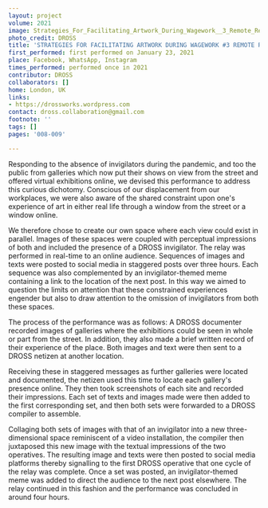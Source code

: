 ```yaml
---
layout: project
volume: 2021
image: Strategies_For_Facilitating_Artwork_During_Wagework__3_Remote_Relay__IRL__AFRL_--DROSS.jpg
photo_credit: DROSS
title: 'STRATEGIES FOR FACILITATING ARTWORK DURING WAGEWORK #3 REMOTE RELAY [IRL//AFRL]'
first_performed: first performed on January 23, 2021
place: Facebook, WhatsApp, Instagram
times_performed: performed once in 2021
contributor: DROSS
collaborators: []
home: London, UK
links:
- https://drossworks.wordpress.com
contact: dross.collaboration@gmail.com
footnote: ''
tags: []
pages: '008-009'

---
```


Responding to the absence of invigilators during the pandemic, and too the public from galleries which now put their shows on view from the street and offered virtual exhibitions online, we devised this performance to address this curious dichotomy. Conscious of our displacement from our workplaces, we were also aware of the shared constraint upon one's experience of art in either real life through a window from the street or a window online.

We therefore chose to create our own space where each view could exist in parallel. Images of these spaces were coupled with perceptual impressions of both and included the presence of a DROSS invigilator. The relay was performed in real-time to an online audience. Sequences of images and texts were posted to social media in staggered posts over three hours. Each sequence was also complemented by an invigilator-themed meme containing a link to the location of the next post. In this way we aimed to question the limits on attention that these constrained experiences engender but also to draw attention to the omission of invigilators from both these spaces.

The process of the performance was as follows: A DROSS documenter recorded images of galleries where the exhibitions could be seen in whole or part from the street. In addition, they also made a brief written record of their experience of the place. Both images and text were then sent to a DROSS netizen at another location.  

Receiving these in staggered messages as further galleries were located and documented, the netizen used this time to locate each gallery's presence online. They then took screenshots of each site and recorded their impressions. Each set of texts and images made were then added to the first corresponding set, and then both sets were forwarded to a DROSS compiler to assemble.  

Collaging both sets of images with that of an invigilator into a new three-dimensional space reminiscent of a video installation, the compiler then juxtaposed this new image with the textual impressions of the two operatives. The resulting image and texts were then posted to social media platforms thereby signalling to the first DROSS operative that one cycle of the relay was complete. Once a set was posted, an invigilator-themed meme was added to direct the audience to the next post elsewhere. The relay continued in this fashion and the performance was concluded in around four hours.
